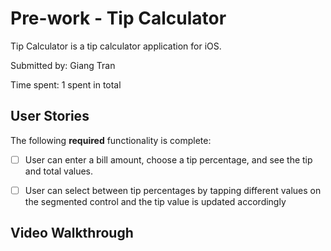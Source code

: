 # Pre-work - Tip Calculator

Tip Calculator is a tip calculator application for iOS.

Submitted by: Giang Tran

Time spent: 1 spent in total

## User Stories

The following **required** functionality is complete:

*[ ] User can enter a bill amount, choose a tip percentage, and see the tip and total values.
*[ ] User can select between tip percentages by tapping different values on the segmented control and the tip value is updated accordingly


## Video Walkthrough
